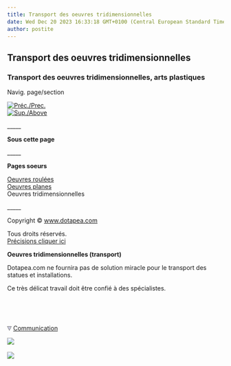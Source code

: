 ```yaml
---
title: Transport des oeuvres tridimensionnelles
date: Wed Dec 20 2023 16:33:18 GMT+0100 (Central European Standard Time)
author: postite
---
```


## Transport des oeuvres tridimensionnelles
### Transport des oeuvres tridimensionnelles, arts plastiques
 Navig. page/section

[![Préc./Prec.](_derived/back_cmp_themenoir010_back.gif)](oeuvresplanes.html)  
[![Sup./Above](_derived/up_cmp_themenoir010_up.gif)](transportoeuvres.html)

\_\_\_\_\_

**Sous cette page**

\_\_\_\_\_

**Pages soeurs**

[Oeuvres roulées](oeuvresroulees.html)  
[Oeuvres planes](oeuvresplanes.html)  
Oeuvres tridimensionnelles

\_\_\_\_\_

Copyright © www.dotapea.com

Tous droits réservés.  
[Précisions cliquer ici](droitscopie.html)

**Oeuvres tridimensionnelles (transport)**  

Dotapea.com ne fournira pas de solution miracle pour le transport des statues et installations.

Ce très délicat travail doit être confié à des spécialistes.



 

 ![](images/transparent122x1.gif)

![](images/flechebas.gif) [Communication](http://www.artrealite.com/annonceurs.htm) 

[![](https://cbonvin.fr/sites/regie.artrealite.com/visuels/campagne1.png)](index-2.html#20131014)

![](https://cbonvin.fr/sites/regie.artrealite.com/visuels/campagne2.png)